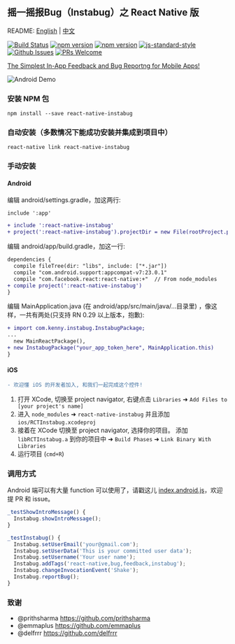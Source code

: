 ## 摇一摇报Bug（Instabug）之 React Native 版

README: [English](https://github.com/Kennytian/react-native-instabug/) | [中文](https://github.com/Kennytian/react-native-instabug/blob/master/README_CHINESE.md)

[![Build Status](https://travis-ci.org/Kennytian/react-native-instabug.svg?branch=develop)](https://travis-ci.org/Kennytian/react-native-instabug.svg?branch=develop)
[![npm version](http://img.shields.io/npm/v/react-native-instabug.svg?style=flat-square)](https://npmjs.org/package/react-native-instabug "View this project on npm")
[![npm version](http://img.shields.io/npm/dm/react-native-instabug.svg?style=flat-square)](https://npmjs.org/package/react-native-instabug "View this project on npm")
[![js-standard-style](https://img.shields.io/badge/code%20style-standard-brightgreen.svg?style=flat)](http://standardjs.com/)
[![Github Issues](http://githubbadges.herokuapp.com/pikesley/githubbadges/issues.svg)](https://github.com/Kennytian/react-native-instabug/issues)
[![PRs Welcome](https://img.shields.io/badge/PRs-welcome-brightgreen.svg)](https://github.com/Kennytian/react-native-instabug/pulls)


[The Simplest In-App Feedback and Bug Reportng for Mobile Apps! ](https://instabug.com/developers)

![Android Demo](http://ww4.sinaimg.cn/mw690/77c29b23gw1f8hrrg0ie1j20hu0qk404.jpg)

### 安装 NPM 包

`npm install --save react-native-instabug`

### 自动安装（多数情况下能成功安装并集成到项目中）

`react-native link react-native-instabug`

### 手动安装
#### Android
编辑 android/settings.gradle，加这两行:

```diff
include ':app'

+ include ':react-native-instabug'
+ project(':react-native-instabug').projectDir = new File(rootProject.projectDir, '../node_modules/react-native-instabug/android')
```

编辑 android/app/build.gradle，加这一行:
```diff
dependencies {
  compile fileTree(dir: "libs", include: ["*.jar"])
  compile "com.android.support:appcompat-v7:23.0.1"
  compile "com.facebook.react:react-native:+"  // From node_modules
+ compile project(':react-native-instabug')
}
```

编辑 MainApplication.java (在 android/app/src/main/java/...目录里) ，像这样，一共有两处(只支持 RN 0.29 以上版本，抱歉):
```diff
+ import com.kenny.instabug.InstabugPackage;
...
  new MainReactPackage(),
+ new InstabugPackage("your_app_token_here", MainApplication.this)
}
```

#### iOS
```diff
- 欢迎懂 iOS 的开发者加入, 和我们一起完成这个控件!
```

1. 打开 XCode, 切换至 project navigator, 右键点击 `Libraries` ➜ `Add Files to [your project's name]`
2. 进入 `node_modules` ➜ `react-native-instabug` 并且添加 `ios/RCTInstabug.xcodeproj`
3. 接着在 XCode 切换至 project navigator, 选择你的项目。 添加 `libRCTInstabug.a` 到你的项目中 ➜ `Build Phases` ➜ `Link Binary With Libraries`
4. 运行项目 (`cmd+R`)

### 调用方式

Android 端可以有大量 function 可以使用了，请戳这儿 [index.android.js](https://github.com/Kennytian/react-native-instabug/blob/master/example/index.android.js#L41)，欢迎提 PR 和 issue。

```js
_testShowIntroMessage() {
  Instabug.showIntroMessage();
}

_testInstabug() {
  Instabug.setUserEmail('your@gmail.com');
  Instabug.setUserData('This is your committed user data');
  Instabug.setUsername('Your user name');
  Instabug.addTags('react-native,bug,feedback,instabug');
  Instabug.changeInvocationEvent('Shake');
  Instabug.reportBug();
}
```

### 致谢
* @prithsharma https://github.com/prithsharma
* @emmaplus https://github.com/emmaplus
* @delfrrr https://github.com/delfrrr